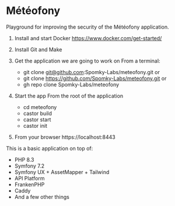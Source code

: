 # Météofony

Playground for improving the security of the Météofony application.
1) Install and start Docker
    https://www.docker.com/get-started/

2) Install Git and Make

3) Get the application we are going to work on
   From a terminal:
    - git clone git@github.com:Spomky-Labs/meteofony.git
    or
    - git clone https://github.com/Spomky-Labs/meteofony.git
    or
    - gh repo clone Spomky-Labs/meteofony

4) Start the app
   From the root of the application
    - cd meteofony
    - castor build
    - castor start
    - castor init

5) From your browser
    https://localhost:8443

This is a basic application on top of:

* PHP 8.3
* Symfony 7.2
* Symfony UX + AssetMapper + Tailwind
* API Platform
* FrankenPHP
* Caddy
* And a few other things
